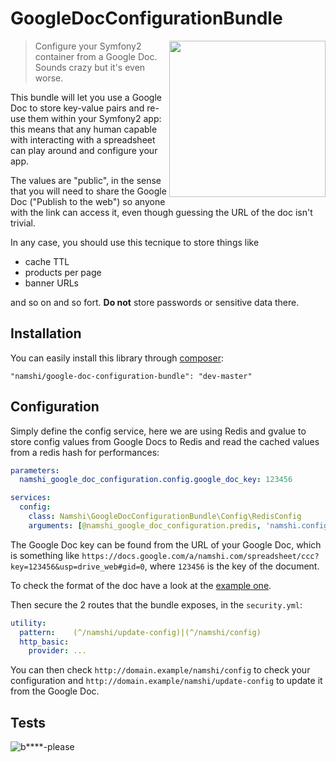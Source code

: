 # GoogleDocConfigurationBundle

<img align="right" width="250px" src="http://rs1img.memecdn.com/he-doesnt-know-that-feel-look-at-him-and-laugh_o_890917.jpg" />

> Configure your Symfony2 container from a Google Doc.
> Sounds crazy but it's even worse.

This bundle will let you use a Google Doc to store key-value
pairs and re-use them within your Symfony2 app: this means
that any human capable with interacting with a spreadsheet
can play around and configure your app.

The values are "public", in the sense that you will need to share
the Google Doc ("Publish to the web") so anyone with the link
can access it, even though guessing the URL of the doc isn't trivial.

In any case, you should use this tecnique to store things like

* cache TTL
* products per page
* banner URLs

and so on and so fort. **Do not** store passwords or sensitive data
there.

## Installation

You can easily install this library through
[composer](https://packagist.org/packages/namshi/google-doc-configuration-bundle):

```
"namshi/google-doc-configuration-bundle": "dev-master"
```

## Configuration

Simply define the config service, here we are using Redis
and gvalue to store config values from Google Docs to Redis
and read the cached values from a redis hash for performances:

``` yaml
parameters:
  namshi_google_doc_configuration.config.google_doc_key: 123456

services:
  config:
    class: Namshi\GoogleDocConfigurationBundle\Config\RedisConfig
    arguments: [@namshi_google_doc_configuration.predis, 'namshi.config', true]
```

The Google Doc key can be found from the URL of your Google Doc, which is something like
`https://docs.google.com/a/namshi.com/spreadsheet/ccc?key=123456&usp=drive_web#gid=0`, where
`123456` is the key of the document.

To check the format of the doc have a look at the [example one](https://docs.google.com/spreadsheet/ccc?key=0Au4X4OwTcvrSdG5oZkFXMXM5SUl4YVF5bDV2NmZiSmc&usp=sharing).

Then secure the 2 routes that the bundle exposes,
in the `security.yml`:

``` yaml
utility:
  pattern:    (^/namshi/update-config)|(^/namshi/config)
  http_basic:
    provider: ...
```

You can then check `http://domain.example/namshi/config` to check your configuration
and `http://domain.example/namshi/update-config` to update it from
the Google Doc.

## Tests

![b****-please](http://galeri2.uludagsozluk.com/342/bitch-please_459292.jpg)